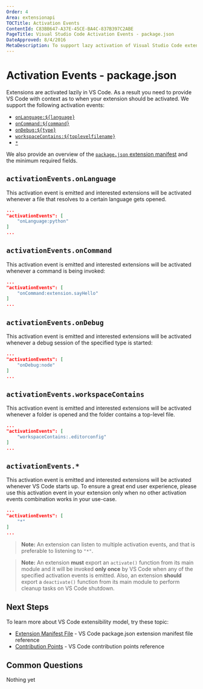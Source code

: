 ```yaml
---
Order: 4
Area: extensionapi
TOCTitle: Activation Events
ContentId: C83BB647-A37E-45CE-BA4C-837B397C2ABE
PageTitle: Visual Studio Code Activation Events - package.json
DateApproved: 8/4/2016
MetaDescription: To support lazy activation of Visual Studio Code extensions (plug-ins), your extension controls when it should be loaded through a set of activation events in the package.json extension manifest file. 
---
```


# Activation Events - package.json

Extensions are activated lazily in VS Code.  As a result you need to provide VS Code with context as to when your extension should be activated.  We support the following activation events:

* [`onLanguage:${language}`](/docs/extensionAPI/activation-events.md#activationeventsonlanguage)
* [`onCommand:${command}`](/docs/extensionAPI/activation-events.md#activationeventsoncommand)
* [`onDebug:${type}`](/docs/extensionAPI/activation-events.md#activationeventsondebug)
* [`workspaceContains:${toplevelfilename}`](/docs/extensionAPI/activation-events.md#activationeventsworkspacecontains)
* [`*`](/docs/extensionAPI/activation-events.md#activationevents)

We also provide an overview of the [`package.json` extension manifest](/docs/extensionAPI/extension-manifest.md) and the minimum required fields.  

## `activationEvents.onLanguage`

This activation event is emitted and interested extensions will be activated whenever a file that resolves to a certain language gets opened.

```json
...
"activationEvents": [
	"onLanguage:python"
]
...
```

## `activationEvents.onCommand`

This activation event is emitted and interested extensions will be activated whenever a command is being invoked:

```json
...
"activationEvents": [
	"onCommand:extension.sayHello"
]
...
```

## `activationEvents.onDebug`

This activation event is emitted and interested extensions will be activated whenever a debug session of the specified type is started:

```json
...
"activationEvents": [
	"onDebug:node"
]
...
```

## `activationEvents.workspaceContains`

This activation event is emitted and interested extensions will be activated whenever a folder is opened and the folder contains a top-level file.

```json
...
"activationEvents": [
	"workspaceContains:.editorconfig"
]
...
```

## `activationEvents.*`

This activation event is emitted and interested extensions will be activated whenever VS Code starts up. To ensure a great end user experience, please use this activation event in your extension only when no other activation events combination works in your use-case.

```json
...
"activationEvents": [
	"*"
]
...
```

> **Note:** An extension can listen to multiple activation events, and that is preferable to listening to `"*"`.

> **Note:** An extension **must** export an `activate()` function from its main module and it will be invoked **only once** by VS Code when any of the specified activation events is emitted. Also, an extension **should** export a `deactivate()` function from its main module to perform cleanup tasks on VS Code shutdown.

## Next Steps
To learn more about VS Code extensibility model, try these topic:

* [Extension Manifest File](/docs/extensionAPI/extension-manifest.md) - VS Code package.json extension manifest file reference
* [Contribution Points](/docs/extensionAPI/extension-points.md) - VS Code contribution points reference

## Common Questions

Nothing yet

 
